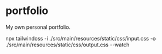 # portfolio
My own personal portfolio.

npx tailwindcss -i ./src/main/resources/static/css/input.css  -o ./src/main/resources/static/css/output.css --watch
